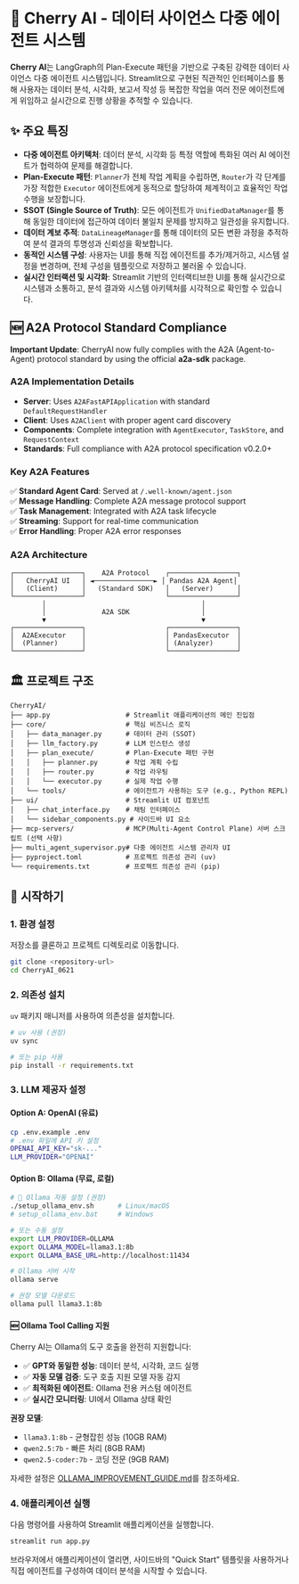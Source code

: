 # 🍒 Cherry AI - 데이터 사이언스 다중 에이전트 시스템

**Cherry AI**는 LangGraph의 Plan-Execute 패턴을 기반으로 구축된 강력한 데이터 사이언스 다중 에이전트 시스템입니다. Streamlit으로 구현된 직관적인 인터페이스를 통해 사용자는 데이터 분석, 시각화, 보고서 작성 등 복잡한 작업을 여러 전문 에이전트에게 위임하고 실시간으로 진행 상황을 추적할 수 있습니다.

## ✨ 주요 특징

-   **다중 에이전트 아키텍처**: 데이터 분석, 시각화 등 특정 역할에 특화된 여러 AI 에이전트가 협력하여 문제를 해결합니다.
-   **Plan-Execute 패턴**: `Planner`가 전체 작업 계획을 수립하면, `Router`가 각 단계를 가장 적합한 `Executor` 에이전트에게 동적으로 할당하여 체계적이고 효율적인 작업 수행을 보장합니다.
-   **SSOT (Single Source of Truth)**: 모든 에이전트가 `UnifiedDataManager`를 통해 동일한 데이터에 접근하여 데이터 불일치 문제를 방지하고 일관성을 유지합니다.
-   **데이터 계보 추적**: `DataLineageManager`를 통해 데이터의 모든 변환 과정을 추적하여 분석 결과의 투명성과 신뢰성을 확보합니다.
-   **동적인 시스템 구성**: 사용자는 UI를 통해 직접 에이전트를 추가/제거하고, 시스템 설정을 변경하며, 전체 구성을 템플릿으로 저장하고 불러올 수 있습니다.
-   **실시간 인터랙션 및 시각화**: Streamlit 기반의 인터랙티브한 UI를 통해 실시간으로 시스템과 소통하고, 분석 결과와 시스템 아키텍처를 시각적으로 확인할 수 있습니다.

## 🆕 A2A Protocol Standard Compliance

**Important Update**: CherryAI now fully complies with the A2A (Agent-to-Agent) protocol standard by using the official **a2a-sdk** package.

### A2A Implementation Details

- **Server**: Uses `A2AFastAPIApplication` with standard `DefaultRequestHandler`
- **Client**: Uses `A2AClient` with proper agent card discovery
- **Components**: Complete integration with `AgentExecutor`, `TaskStore`, and `RequestContext`
- **Standards**: Full compliance with A2A protocol specification v0.2.0+

### Key A2A Features

✅ **Standard Agent Card**: Served at `/.well-known/agent.json`  
✅ **Message Handling**: Complete A2A message protocol support  
✅ **Task Management**: Integrated with A2A task lifecycle  
✅ **Streaming**: Support for real-time communication  
✅ **Error Handling**: Proper A2A error responses  

### A2A Architecture

```
┌─────────────────┐    A2A Protocol    ┌─────────────────┐
│   CherryAI UI   │ ◄───────────────► │ Pandas A2A Agent│
│   (Client)      │   (Standard SDK)   │   (Server)      │
└─────────────────┘                    └─────────────────┘
        │                                       │
        │              A2A SDK                  │
        ▼                                       ▼
┌─────────────────┐                    ┌─────────────────┐
│  A2AExecutor    │                    │ PandasExecutor  │
│  (Planner)      │                    │ (Analyzer)      │
└─────────────────┘                    └─────────────────┘
```

## 🏛️ 프로젝트 구조

```
CherryAI/
├── app.py                   # Streamlit 애플리케이션의 메인 진입점
├── core/                    # 핵심 비즈니스 로직
│   ├── data_manager.py      # 데이터 관리 (SSOT)
│   ├── llm_factory.py       # LLM 인스턴스 생성
│   ├── plan_execute/        # Plan-Execute 패턴 구현
│   │   ├── planner.py       # 작업 계획 수립
│   │   ├── router.py        # 작업 라우팅
│   │   └── executor.py      # 실제 작업 수행
│   └── tools/               # 에이전트가 사용하는 도구 (e.g., Python REPL)
├── ui/                      # Streamlit UI 컴포넌트
│   ├── chat_interface.py    # 채팅 인터페이스
│   └── sidebar_components.py # 사이드바 UI 요소
├── mcp-servers/             # MCP(Multi-Agent Control Plane) 서버 스크립트 (선택 사항)
├── multi_agent_supervisor.py# 다중 에이전트 시스템 관리자 UI
├── pyproject.toml           # 프로젝트 의존성 관리 (uv)
└── requirements.txt         # 프로젝트 의존성 관리 (pip)
```

## 🚀 시작하기

### 1. 환경 설정

저장소를 클론하고 프로젝트 디렉토리로 이동합니다.

```bash
git clone <repository-url>
cd CherryAI_0621
```

### 2. 의존성 설치

`uv` 패키지 매니저를 사용하여 의존성을 설치합니다.

```bash
# uv 사용 (권장)
uv sync

# 또는 pip 사용
pip install -r requirements.txt
```

### 3. LLM 제공자 설정

#### Option A: OpenAI (유료)
```bash
cp .env.example .env
# .env 파일에 API 키 설정
OPENAI_API_KEY="sk-..."
LLM_PROVIDER="OPENAI"
```

#### Option B: Ollama (무료, 로컬)
```bash
# 🦙 Ollama 자동 설정 (권장)
./setup_ollama_env.sh      # Linux/macOS
# setup_ollama_env.bat     # Windows

# 또는 수동 설정
export LLM_PROVIDER=OLLAMA
export OLLAMA_MODEL=llama3.1:8b
export OLLAMA_BASE_URL=http://localhost:11434

# Ollama 서버 시작
ollama serve

# 권장 모델 다운로드
ollama pull llama3.1:8b
```

#### 🆕 Ollama Tool Calling 지원
Cherry AI는 Ollama의 도구 호출을 완전히 지원합니다:
- ✅ **GPT와 동일한 성능**: 데이터 분석, 시각화, 코드 실행
- ✅ **자동 모델 검증**: 도구 호출 지원 모델 자동 감지
- ✅ **최적화된 에이전트**: Ollama 전용 커스텀 에이전트
- ✅ **실시간 모니터링**: UI에서 Ollama 상태 확인

**권장 모델**:
- `llama3.1:8b` - 균형잡힌 성능 (10GB RAM)
- `qwen2.5:7b` - 빠른 처리 (8GB RAM)
- `qwen2.5-coder:7b` - 코딩 전문 (9GB RAM)

자세한 설정은 [OLLAMA_IMPROVEMENT_GUIDE.md](./OLLAMA_IMPROVEMENT_GUIDE.md)를 참조하세요.

### 4. 애플리케이션 실행

다음 명령어를 사용하여 Streamlit 애플리케이션을 실행합니다.

```bash
streamlit run app.py
```

브라우저에서 애플리케이션이 열리면, 사이드바의 "Quick Start" 템플릿을 사용하거나 직접 에이전트를 구성하여 데이터 분석을 시작할 수 있습니다.
